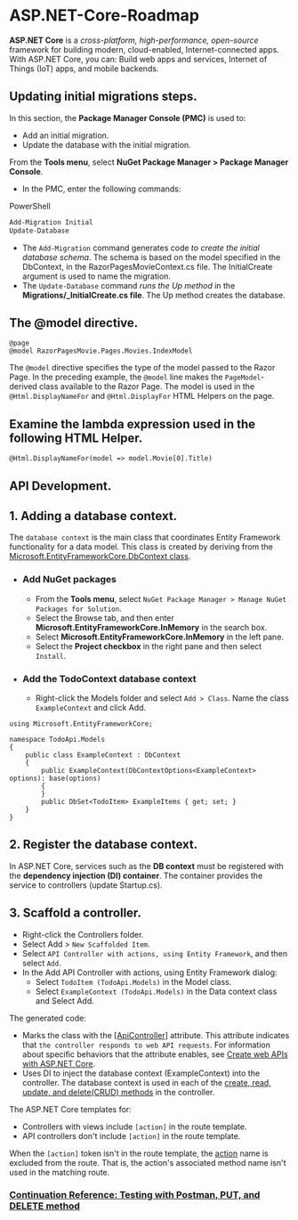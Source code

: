# ASP.NET-Core-Roadmap

**ASP.NET Core** is a *cross-platform, high-performance, open-source* framework for building modern, cloud-enabled, Internet-connected apps. With ASP.NET Core, you can: Build web apps and services, Internet of Things (IoT) apps, and mobile backends.

## Updating initial migrations steps.
In this section, the **Package Manager Console (PMC)** is used to:
* Add an initial migration.
* Update the database with the initial migration.

From the **Tools menu**, select **NuGet Package Manager > Package Manager Console**.
* In the PMC, enter the following commands:

PowerShell
```Powershell
Add-Migration Initial
Update-Database
```
* The `Add-Migration` command generates code *to create the initial database schema*. The schema is based on the model specified in the DbContext, in the RazorPagesMovieContext.cs file. The InitialCreate argument is used to name the migration.
* The `Update-Database` command *runs the Up method* in the **Migrations/<time-stamp>_InitialCreate.cs file**. The Up method creates the database.
  
## The @model directive.
```CSHTML
@page
@model RazorPagesMovie.Pages.Movies.IndexModel
```
The `@model` directive specifies the type of the model passed to the Razor Page. In the preceding example, the `@model` line makes the `PageModel`-derived class available to the Razor Page. The model is used in the `@Html.DisplayNameFor` and `@Html.DisplayFor` HTML Helpers on the page.

## Examine the lambda expression used in the following HTML Helper.
```CSHTML
@Html.DisplayNameFor(model => model.Movie[0].Title)
```
## API Development.
## 1. Adding a database context.
The `database context` is the main class that coordinates Entity Framework functionality for a data model. This class is created by deriving from the [Microsoft.EntityFrameworkCore.DbContext class](https://docs.microsoft.com/en-us/dotnet/api/microsoft.entityframeworkcore.dbcontext?view=efcore-5.0).
* ### Add NuGet packages
  - From the **Tools menu**, select `NuGet Package Manager > Manage NuGet Packages for Solution`.
  - Select the Browse tab, and then enter **Microsoft.EntityFrameworkCore.InMemory** in the search box.
  - Select **Microsoft.EntityFrameworkCore.InMemory** in the left pane.
  - Select the **Project checkbox** in the right pane and then select `Install`.
* ### Add the TodoContext database context
  - Right-click the Models folder and select `Add > Class`. Name the class `ExampleContext` and click Add.
```CSharp
using Microsoft.EntityFrameworkCore;

namespace TodoApi.Models
{
    public class ExampleContext : DbContext
    {
        public ExampleContext(DbContextOptions<ExampleContext> options): base(options)
        {
        }
        public DbSet<TodoItem> ExampleItems { get; set; }
    }
}
```
## 2. Register the database context.
In ASP.NET Core, services such as the **DB context** must be registered with the **dependency injection (DI) container**. The container provides the service to controllers (update Startup.cs). 
## 3. Scaffold a controller.
* Right-click the Controllers folder.
* Select Add > `New Scaffolded Item`.
* Select `API Controller with actions, using Entity Framework`, and then select `Add`.
* In the Add API Controller with actions, using Entity Framework dialog:
  - Select `TodoItem (TodoApi.Models)` in the Model class.
  - Select `ExampleContext (TodoApi.Models)` in the Data context class and Select Add.

The generated code:
* Marks the class with the [[ApiController]](https://docs.microsoft.com/en-us/dotnet/api/microsoft.aspnetcore.mvc.apicontrollerattribute?view=aspnetcore-5.0) attribute. This attribute indicates that `the controller responds to web API requests`. For information about specific behaviors that the attribute enables, see [Create web APIs with ASP.NET Core](https://docs.microsoft.com/en-us/aspnet/core/web-api/?view=aspnetcore-5.0).
* Uses DI to inject the database context (ExampleContext) into the controller. The database context is used in each of the [create, read, update, and delete(CRUD) methods](https://en.wikipedia.org/wiki/Create,_read,_update_and_delete) in the controller.
  
The ASP.NET Core templates for:
* Controllers with views include `[action]` in the route template.
* API controllers don't include `[action]` in the route template.
  
When the `[action]` token isn't in the route template, the [action](https://docs.microsoft.com/en-us/aspnet/core/mvc/controllers/routing?view=aspnetcore-5.0#action) name is excluded from the route. That is, the action's associated method name isn't used in the matching route.
  
  
### [Continuation Reference: Testing with Postman, PUT, and DELETE method](https://docs.microsoft.com/en-us/aspnet/core/tutorials/first-web-api?view=aspnetcore-5.0&tabs=visual-studio)
